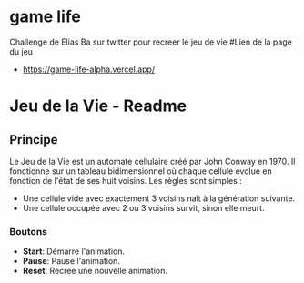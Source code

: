# game life 
 Challenge de Elias Ba sur twitter pour recreer le jeu de vie
 #Lien de la page du jeu
 - https://game-life-alpha.vercel.app/

# Jeu de la Vie - Readme

## Principe
Le Jeu de la Vie est un automate cellulaire créé par John Conway en 1970. Il fonctionne sur un tableau bidimensionnel où chaque cellule évolue en fonction de l'état de ses huit voisins. Les règles sont simples :
* Une cellule vide avec exactement 3 voisins naît à la génération suivante.
* Une cellule occupée avec 2 ou 3 voisins survit, sinon elle meurt.


### Boutons
- **Start**: Démarre l'animation.
- **Pause**: Pause l'animation.
- **Reset**: Recree une nouvelle animation.
